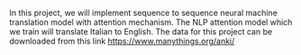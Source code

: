 In this project, we will implement sequence to sequence neural machine translation model with attention mechanism. The NLP attention model which we train will translate Italian to English. The data for this project can be downloaded from this link https://www.manythings.org/anki/

